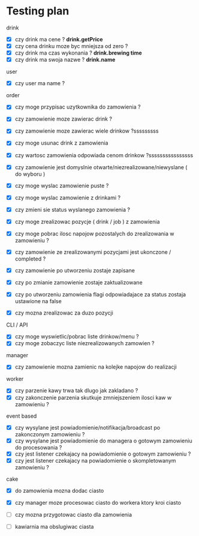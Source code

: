 # Testing plan

drink

- [x] czy drink ma cene ? **drink.getPrice**
- [x] czy cena drinku moze byc mniejsza od zero ?
- [x] czy drink ma czas wykonania ?  **drink.brewing time**
- [x] czy drink ma swoja nazwe ? **drink.name**

user

- [x] czy user ma name ?

order

- [x] czy moge przypisac uzytkownika do zamowienia ?
- [x] czy zamowienie moze zawierac drink ?
- [x] czy zamowienie moze zawierac wiele drinkow ?sssssssss
- [x] czy moge usunac drink z zamowienia
- [x] czy wartosc zamowienia odpowiada cenom drinkow ?ssssssssssssssss
- [x] czy zamowienie jest domyslnie otwarte/niezrealizowane/niewyslane ( do wyboru )
- [x] czy moge wyslac zamowienie puste ?
- [x] czy moge wyslac zamowienie z drinkami ?
- [x] czy zmieni sie status wyslanego zamowienia ?

- [x] czy moge zrealizowac pozycje ( drink / job ) z zamowienia
- [x] czy moge pobrac ilosc napojow pozostalych do zrealizowania w zamowieniu ?
- [x] czy zamowienie ze zrealizowanymi pozycjami jest ukonczone / completed ?
- [x] czy zamowienie po utworzeniu zostaje zapisane
- [x] czy po zmianie zamowienie zostaje zaktualizowane
- [x] czy po utworzeniu zamowienia flagi odpowiadajace za status zostaja ustawione na false
- [x] czy mozna zrealizowac za duzo pozycji

CLI / API

- [x] czy moge wyswietlic/pobrac liste drinkow/menu ?
- [x] czy moge zobaczyc liste niezrealizowanych zamowien ?

manager

- [x] czy zamowienie mozna zamienic na kolejke napojow do realizacji

worker

- [x] czy parzenie kawy trwa tak dlugo jak zakladano ?
- [x] czy zakonczenie parzenia skutkuje zmniejszeniem ilosci kaw w zamowieniu ?

event based

- [x] czy wysylane jest powiadomienie/notifikacja/broadcast po zakonczonym zamowieniu ?
- [x] czy wysylane jest powiadomienie do managera o gotowym zamowieniu do procesowania ?
- [x] czy jest listener czekajacy na powiadomienie o gotowym zamowieniu ?
- [x] czy jest listener czekajacy na powiadomienie o skompletowanym zamowieniu ?

cake

- [x] do zamowienia mozna dodac ciasto
- [x] czy manager moze procesowac ciasto do workera ktory kroi ciasto
- [ ] czy mozna przygotowac ciasto dla zamowienia

- [ ] kawiarnia ma obslugiwac ciasta
